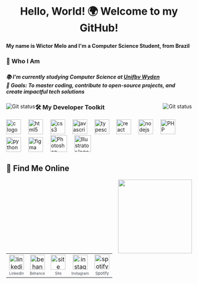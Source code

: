<h1 align="center">Hello, World! 🌍 Welcome to my GitHub!</h1>

###

<h4>My name is Wictor Melo and I'm a Computer Science Student, from Brazil</h6>

###

<h3 align="left">🎯 Who I Am</h3>

###

<h5>📚 I'm currently studying Computer Science at <a href=https://www.wyden.com.br/unidades/unifbv>Unifbv Wyden</a><br>🎯 Goals: To master coding, contribute to open-source projects, and create impactful tech solutions<br>

###

<img src="https://github-readme-stats.vercel.app/api?username=Wictor0&show_icons=true&hide_border=true&theme=dark" 
    alt = "Git status" 
    title="Meu status do github"
    style = "float: right; margin-left: 0px;" />
<img src="https://github-readme-stats.vercel.app/api/top-langs/?username=Wictor0&layout=compact&hide_border=true&theme=dark"
    alt = "Git status" 
    title ="As linguagens que eu mais uso"
    style = "float: left; margin-right: 0px;" />

<h3>🛠️ My Developer Toolkit</h3>

<div> 
  <img src="https://cdn.jsdelivr.net/gh/devicons/devicon/icons/c/c-plain.svg" height="40" alt="c logo" /> 
  <img width="12" /> 
  <img src="https://cdn.jsdelivr.net/gh/devicons/devicon/icons/html5/html5-plain-wordmark.svg" height="40" alt="html5 logo" /> 
  <img width="12" /> 
  <img src="https://cdn.jsdelivr.net/gh/devicons/devicon/icons/css3/css3-plain-wordmark.svg" height="40" alt="css3 logo" /> 
  <img width="12" /> 
  <img src="https://cdn.jsdelivr.net/gh/devicons/devicon/icons/javascript/javascript-plain.svg" height="40" alt="javascript logo" /> 
  <img width="12" /> 
  <img src="https://cdn.jsdelivr.net/gh/devicons/devicon/icons/typescript/typescript-plain.svg" height="40" alt="typescript logo" /> 
  <img width="12" /> 
  <img src="https://cdn.jsdelivr.net/gh/devicons/devicon/icons/react/react-original-wordmark.svg" height="40" alt="react logo" /> 
  <img width="12" /> 
  <img src="https://cdn.jsdelivr.net/gh/devicons/devicon/icons/nodejs/nodejs-original.svg" height="40" alt="nodejs logo" />
  <img width="12" /> 
  <img src="https://cdn.jsdelivr.net/gh/devicons/devicon/icons/php/php-original.svg" height="40" alt="PHP logo" />
  <img width="12" /> 
  <img src="https://cdn.jsdelivr.net/gh/devicons/devicon/icons/python/python-original.svg" height="40" alt="python logo" /> 
  <img width="12" /> 
  <img src="https://cdn.jsdelivr.net/gh/devicons/devicon/icons/figma/figma-original.svg" height="40" alt="figma logo" /> 
  <img width="12" /> 
  <img src="https://github.com/user-attachments/assets/7e09527d-58bc-4bf6-b685-23fd4be776e7" height="45" alt="Photoshop logo" />
  <img width="12" /> 
  <img src="https://github.com/user-attachments/assets/b63902ac-139b-4e79-8c9f-6a8b9b59e838" height="45" alt="Illustrator logo" />
</div>

<h2>🤝 Find Me Online</h2>

<img align="right" height="200" src="https://media.tenor.com/oyfJ-A_D9LcAAAAM/turma-do-cocoric%C3%B3-julio-cocoric%C3%B3.gif" />

<table style="border: none; border-collapse: collapse;" cellspacing="10" cellpadding="0">
  <tr style="border: none;">
    <td align="center" style="border: none;">
      <a href="https://www.linkedin.com/in/wictormelo/" target="_blank">
        <img src="https://cdn.jsdelivr.net/gh/devicons/devicon@latest/icons/linkedin/linkedin-original.svg" width="40" height="40" alt="linkedin logo" />
      </a>
      <p style="margin: 4px 0 0; font-size: 10px; color:#444950;">
        LinkedIn
      </p>
    </td>
    <td align="center" style="border: none;">
      <a href="https://www.behance.net/wictormeloo" target="_blank">
        <img src="https://cdn.jsdelivr.net/gh/devicons/devicon/icons/behance/behance-original.svg" height="40" alt="behance logo" />
      </a>
      <p style="margin: 4px 0 0; font-size: 10px; color:#444950;">
        Behance
      </p>
    </td>
    <td align="center" style="border: none;">
      <a href="https://www.wictormelo.com/" target="_blank">
        <img src="https://github.com/user-attachments/assets/8396963d-c6b6-4870-af1a-ae6ff8f99b20" height="40" alt="site logo" />
      </a>
      <p style="margin: 4px 0 0; font-size: 10px; color:#444950;">
        Site
      </p>
    </td>
    <td align="center" style="border: none;">
      <a href="https://www.instagram.com/wictormannuel/" target="_blank">
        <img src="https://cdn-icons-png.flaticon.com/512/174/174855.png" height="40" alt="instagram logo" />
      </a>
      <p style="margin: 4px 0 0; font-size: 10px; color:#444950;">
        Instagram
      </p>
    </td>
    <td align="center" style="border: none;">
      <a href="https://open.spotify.com/user/22awbtk2ipwe7df2jjodn7phq?si=7adbea310eb24b9d" target="_blank">
        <img src="https://cdn-icons-png.flaticon.com/512/174/174872.png" height="40" alt="spotify logo" />
      </a>
      <p style="margin: 4px 0 0; font-size: 11px; color:#444950;">
        Spotify
      </p>
    </td>
  </tr>
</table>

